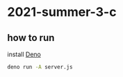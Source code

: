 # 2021-summer-3-c

## how to run

install [Deno](https://deno.land/)

```bash
deno run -A server.js
```
